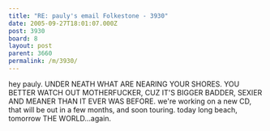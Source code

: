 ```yaml
---
title: "RE: pauly's email Folkestone - 3930"
date: 2005-09-27T18:01:07.000Z
post: 3930
board: 8
layout: post
parent: 3660
permalink: /m/3930/
---
```

hey pauly.
UNDER NEATH WHAT ARE NEARING YOUR SHORES.
YOU BETTER WATCH OUT MOTHERFUCKER, CUZ IT'S BIGGER BADDER, SEXIER AND MEANER THAN IT EVER WAS BEFORE.
we're working on a new CD, that will be out in a few months, and soon touring.  today long beach, tomorrow THE WORLD...again.
